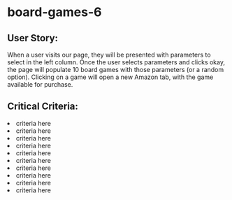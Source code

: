 # board-games-6

<h2> User Story: </h2>

<p> When a user visits our page, they will be presented with parameters to select in the left column.
Once the user selects parameters and clicks okay, the page will populate 10 board games with those parameters (or a random option).
Clicking on a game will open a new Amazon tab, with the game available for purchase. </p>

<h2> Critical Criteria: </h2>

<li> criteria here</li>
<li> criteria here</li>
<li> criteria here</li>
<li> criteria here</li>
<li> criteria here</li>
<li> criteria here</li>
<li> criteria here</li>
<li> criteria here</li>
<li> criteria here</li>
<li> criteria here</li>
